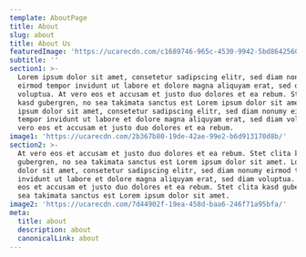 ```yaml
---
template: AboutPage
title: About
slug: about
title: About Us
featuredImage: 'https://ucarecdn.com/c1689746-965c-4530-9942-5bd864256020/'
subtitle: ''
section1: >-
  Lorem ipsum dolor sit amet, consetetur sadipscing elitr, sed diam nonumy
  eirmod tempor invidunt ut labore et dolore magna aliquyam erat, sed diam
  voluptua. At vero eos et accusam et justo duo dolores et ea rebum. Stet clita
  kasd gubergren, no sea takimata sanctus est Lorem ipsum dolor sit amet. Lorem
  ipsum dolor sit amet, consetetur sadipscing elitr, sed diam nonumy eirmod
  tempor invidunt ut labore et dolore magna aliquyam erat, sed diam voluptua. At
  vero eos et accusam et justo duo dolores et ea rebum.
image1: 'https://ucarecdn.com/2b367b80-19de-42ae-99e2-b6d913170d8b/'
section2: >-
  At vero eos et accusam et justo duo dolores et ea rebum. Stet clita kasd
  gubergren, no sea takimata sanctus est Lorem ipsum dolor sit amet. Lorem ipsum
  dolor sit amet, consetetur sadipscing elitr, sed diam nonumy eirmod tempor
  invidunt ut labore et dolore magna aliquyam erat, sed diam voluptua. At vero
  eos et accusam et justo duo dolores et ea rebum. Stet clita kasd gubergren, no
  sea takimata sanctus est Lorem ipsum dolor sit amet.
image2: 'https://ucarecdn.com/7d44902f-19ea-458d-baa6-246f71a95bfa/'
meta:
  title: about
  description: about
  canonicalLink: about
---
```

